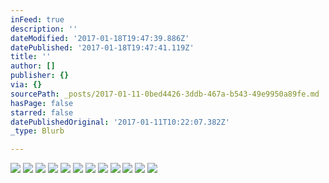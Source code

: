 ```yaml
---
inFeed: true
description: ''
dateModified: '2017-01-18T19:47:39.886Z'
datePublished: '2017-01-18T19:47:41.119Z'
title: ''
author: []
publisher: {}
via: {}
sourcePath: _posts/2017-01-11-0bed4426-3ddb-467a-b543-49e9950a89fe.md
hasPage: false
starred: false
datePublishedOriginal: '2017-01-11T10:22:07.382Z'
_type: Blurb

---
```

![](https://imgflo.herokuapp.com/graph/2b2431f8e7ba7b0/18b9bd5e7f1fc88f6475f06354b0c62c/croprotate.jpg?cropheight=2187&cropwidth=3510&degrees=0&input=https%3A%2F%2Fthe-grid-user-content.s3-us-west-2.amazonaws.com%2Fd11914c7-8b3d-4d04-801d-13184a968bf8.jpg&x=0&y=0)
![](https://s3-us-west-2.amazonaws.com/the-grid-img/p/e54a2194140316d34efcd268cebadb7a1528a08c.jpg)
![](https://s3-us-west-2.amazonaws.com/the-grid-img/p/fe147a86a1c4a3f3620272b81a9e13af44401357.jpg)
![](https://the-grid-user-content.s3-us-west-2.amazonaws.com/024b17db-e650-4bdf-99a4-0d530b58e8d4.jpg)
![](https://s3-us-west-2.amazonaws.com/the-grid-img/p/84988f9dcf5074e520b6b767e280b70cfb94da4b.jpg)
![](https://the-grid-user-content.s3-us-west-2.amazonaws.com/d96d6d12-bc45-4ae9-81b4-113a373583f0.jpg)
![](https://the-grid-user-content.s3-us-west-2.amazonaws.com/678cf064-6410-4475-982c-38ce758854f8.jpg)
![](https://the-grid-user-content.s3-us-west-2.amazonaws.com/cdedbac1-87e5-4a79-9b63-4c1d6c7e4ab1.jpg)
![](https://the-grid-user-content.s3-us-west-2.amazonaws.com/1b3156d0-012b-4a3f-b771-752ba2be206a.jpg)
![](https://the-grid-user-content.s3-us-west-2.amazonaws.com/c0dea517-a790-45c9-a71c-cab7f96c3e5c.jpg)
![](https://the-grid-user-content.s3-us-west-2.amazonaws.com/cd3794c9-01f2-4486-8ca2-bae37c1c70e2.jpg)
![](https://the-grid-user-content.s3-us-west-2.amazonaws.com/fb31c41f-4f0f-411e-bba5-3707f861024c.jpg)